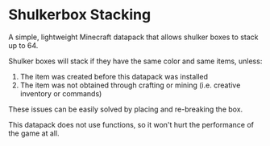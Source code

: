 # Shulkerbox Stacking

A simple, lightweight Minecraft datapack that allows shulker boxes to stack up to 64.

Shulker boxes will stack if they have the same color and same items, unless:

1. The item was created before this datapack was installed
2. The item was not obtained through crafting or mining (i.e. creative inventory or commands)

These issues can be easily solved by placing and re-breaking the box.

This datapack does not use functions, so it won't hurt the performance of the game at all.
    